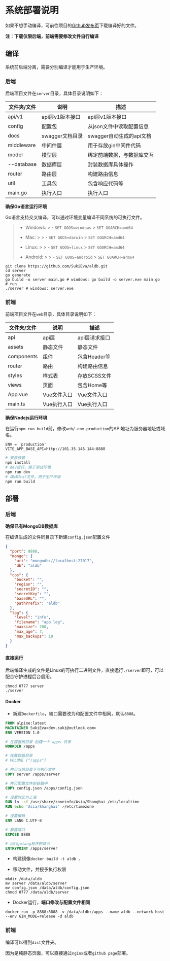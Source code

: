 # 系统部署说明

如果不想手动编译，可前往项目的[Github发布页](https://github.com/SukiEva/aldb/releases)下载编译好的文件。

**注：下载仅限后端，前端需要修改文件自行编译**

## 编译

系统前后端分离，需要分别编译才能用于生产环境。

### 后端

后端项目文件在`server`目录，具体目录说明如下：

| 文件夹/文件 | 说明            | 描述                       |
| ----------- | --------------- | -------------------------- |
| api/v1      | api层v1版本接口 | api层v1版本接口            |
| config      | 配置包          | 从json文件中读取配置信息   |
| docs        | swagger文档目录 | swagger自动生成的api文档   |
| middleware  | 中间件层        | 用于存放gin中间件代码      |
| model       | 模型层          | 绑定前端数据，与数据库交互 |
| --database  | 数据库层        | 封装数据库具体操作         |
| router      | 路由层          | 构建路由信息               |
| util        | 工具包          | 包含响应代码等             |
| main.go     | 执行入口        | 执行入口                   |

**确保Go语言运行环境**

Go语言支持交叉编译，可以通过环境变量编译不同系统的可执行文件。

> - Windows:
    >   - `SET GOOS=windows`
          >     `SET GOARCH=amd64`
>
> - Mac:
    >
    >   - `SET GOOS=darwin`
          >     `SET GOARCH=amd64`
>
> - Linux:
    >
    >   - `SET GOOS=linux`
          >     `SET GOARCH=amd64`
>
> - Android:
    >
    >   - `SET GOOS=android`
          >     `SET GOARCH=arm64`

```shell
git clone https://github.com/SukiEva/aldb.git
cd server
go generate
go build -o server main.go # windows: go build -o server.exe main.go
# run
./server # windows: server.exe
```

### 前端

前端项目文件在`web`目录，具体目录说明如下：

| 文件夹/文件 | 说明        | 描述          |
| ----------- | ----------- | ------------- |
| api         | api层       | api层请求接口 |
| assets      | 静态文件    | 静态文件      |
| components  | 组件        | 包含Header等  |
| router      | 路由        | 构建路由信息  |
| styles      | 样式表      | 存放SCSS文件  |
| views       | 页面        | 包含Home等    |
| App.vue     | Vue文件入口 | Vue文件入口   |
| main.ts     | Vue执行入口 | Vue执行入口   |

**确保Nodejs运行环境**

在运行`npm run build`前，修改`web/.env.production`的API地址为服务器地址或域名。

```ABAP
ENV = 'production'
VITE_APP_BASE_API=http://101.35.145.144:8888 
```

```bash
# 安装依赖
npm install
# dev运行，用于测试环境
npm run dev
# 编译dist文件，用于生产环境
npm run build
```

<div STYLE="page-break-after: always;"></div>

## 部署

### 后端

**确保已有MongoDB数据库**

在编译生成的文件同目录下新建`config.json`配置文件

```json
{
  "port": 8888,
  "mongo": {
    "uri": "mongodb://localhost:27017",
    "db": "aldb"
  },
  "cos": {
    "bucket": "",
    "region": "",
    "secretID": "",
    "secretKey": "",
    "baseURL": "",
    "pathPrefix": "aldb"
  },
  "log": {
    "level": "info",
    "filename": "app.log",
    "maxsize": 200,
    "max_age": 7,
    "max_backups": 10
  }
}
```

#### 直接运行

后端编译生成的文件是Linux的可执行二进制文件，直接运行`./server`即可，可以配合守护进程后台启用。

```shell
chmod 0777 server
./server
```

<div STYLE="page-break-after: always;"></div>

#### Docker

- 新建`Dockerfile`，端口需要改为和配置文件中相同，默认`8888`。

```dockerfile
FROM alpine:latest
MAINTAINER SukiEva<dev.suki@outlook.com>
ENV VERSION 1.0

# 在容器根目录 创建一个 apps 目录
WORKDIR /apps

# 挂载容器目录
# VOLUME ["/apps"]

# 拷贝当前目录下可执行文件
COPY server /apps/server

# 拷贝配置文件到容器中
COPY config.json /apps/config.json

# 设置时区为上海
RUN ln -sf /usr/share/zoneinfo/Asia/Shanghai /etc/localtime
RUN echo 'Asia/Shanghai' >/etc/timezone

# 设置编码
ENV LANG C.UTF-8

# 暴露端口
EXPOSE 8888

# 运行golang程序的命令
ENTRYPOINT /apps/server
```

- 构建镜像`docker build -t aldb .`

- 移动文件，并授予执行权限

```shell
mkdir /data/aldb
mv server /data/aldb/server
mv config.json /data/aldb/config.json
chmod 0777 /data/aldb/server
```

- Docker运行，**端口修改与配置文件相同**

```shell
docker run -p 8888:8888 -v /data/aldb:/apps --name aldb --network host --env GIN_MODE=release -d aldb
```


<div STYLE="page-break-after: always;"></div>

### 前端

编译可以得到`dist`文件夹。

因为是纯静态页面，可以直接通过`nginx`或者`github page`部署。

